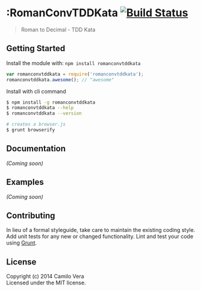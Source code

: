 # :RomanConvTDDKata [![Build Status](https://secure.travis-ci.org/chamix/romanconvtddkata.png?branch=master)](http://travis-ci.org/chamix/romanconvtddkata)

> Roman to Decimal - TDD Kata


## Getting Started

Install the module with: `npm install romanconvtddkata`

```js
var romanconvtddkata = require('romanconvtddkata');
romanconvtddkata.awesome(); // "awesome"
```

Install with cli command

```sh
$ npm install -g romanconvtddkata
$ romanconvtddkata --help
$ romanconvtddkata --version
```


```sh
# creates a browser.js
$ grunt browserify
```



## Documentation

_(Coming soon)_


## Examples

_(Coming soon)_


## Contributing

In lieu of a formal styleguide, take care to maintain the existing coding style. Add unit tests for any new or changed functionality. Lint and test your code using [Grunt](http://gruntjs.com).


## License

Copyright (c) 2014 Camilo Vera  
Licensed under the MIT license.

